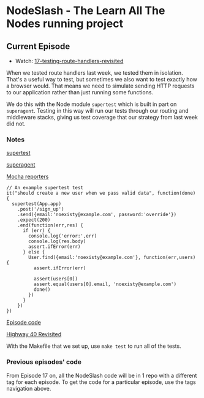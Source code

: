 # NodeSlash - The Learn All The Nodes running project

## Current Episode

* Watch: [17-testing-route-handlers-revisited](http://www.learnallthenodes.com/episodes/17-testing-route-handlers-revisited)

When we tested route handlers last week, we tested them in isolation.  That's a useful way to test, but sometimes we also want to test exactly how a browser would.  That means we need to simulate sending HTTP requests to our application rather than just running some functions.

We do this with the Node module `supertest` which is built in part on `superagent`.  Testing in this way will run our tests through our routing and middleware stacks, giving us test coverage that our strategy from last week did not.

### Notes

[supertest](https://github.com/visionmedia/supertest)

[superagent](https://github.com/visionmedia/superagent)

[Mocha reporters](http://visionmedia.github.io/mocha/#reporters)

    // An example supertest test
    it("should create a new user when we pass valid data", function(done) {
      supertest(App.app)
        .post('/sign_up')
        .send({email:'noexisty@example.com', password:'override'})
        .expect(200)
        .end(function(err,res) {
          if (err) {
            console.log('error:',err)
            console.log(res.body)
            assert.ifError(err)
          } else {
            User.find({email:'noexisty@example.com'}, function(err,users) {
              assert.ifError(err)

              assert(users[0])
              assert.equal(users[0].email, 'noexisty@example.com')
              done()
            })
          }
        })
    })

[Episode code](https://github.com/LearnAllTheNodes/NodeSlash)

[Highway 40 Revisited](http://www.youtube.com/watch?v=RDhpC3vl8Og)

With the Makefile that we set up, use `make test` to run all of the tests.

### Previous episodes' code

From Episode 17 on, all the NodeSlash code will be in 1 repo with a different tag for each episode.  To get the code for a particular episode, use the tags navigation above.
